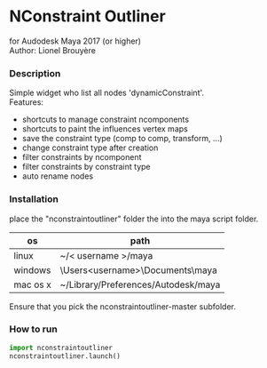 # NConstraint Outliner
for Audodesk Maya 2017 (or higher)  
Author: Lionel Brouyère

### Description  
Simple widget who list all nodes 'dynamicConstraint'.  
Features:  
  - shortcuts to manage constraint ncomponents
  - shortcuts to paint the influences vertex maps
  - save the constraint type (comp to comp, transform, ...)
  - change constraint type after creation
  - filter constraints by ncomponent
  - filter constraints by constraint type 
  - auto rename nodes

### Installation  
place the "nconstraintoutliner" folder the into the maya script folder.

| os       | path                                          |
| ------   | ------                                        |
| linux    | ~/< username >/maya                           |
| windows  | \Users\<username>\Documents\maya              |
| mac os x | ~<username>/Library/Preferences/Autodesk/maya |

Ensure that you pick the nconstraintoutliner-master subfolder.


### How to run
```python
import nconstraintoutliner
nconstraintoutliner.launch()
```
